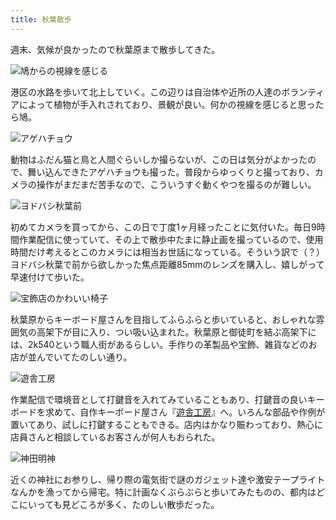 ```yaml
---
title: 秋葉散歩
---
```

週末、気候が良かったので秋葉原まで散歩してきた。

![](https://lh5.googleusercontent.com/5-fk_XVZMMfKTq6YdEs-76nqXoQOr4QtWWptIzaR0GB1q_4jX5S8PbJkhqoZeibnzyzik139XZBBwXhV5bBGadQAihg1VlPsjp9mjqOJo61Q0EoyKdTPuNJ7xLtmGnkbyTNHvGd2Zu26LamuHocShUY "鳩からの視線を感じる")

港区の水路を歩いて北上していく。この辺りは自治体や近所の人達のボランティアによって植物が手入れされており、景観が良い。何かの視線を感じると思ったら鳩。

![](https://lh4.googleusercontent.com/tAo0i1rlKnUnCjy_2cP8_F9LUv5jxu5gduBe7_uITZBpoHWZnJ1sjBB_pAv3sqrAKHfsmElAs4__vfCqyGX0wbahrhUQC6RiI2ifSPKBayGzXxohGwopdXZWd3Kr2wK80cIXRN9hmBVuxKDwc7aTmiQ "アゲハチョウ")

動物はふだん猫と鳥と人間ぐらいしか撮らないが、この日は気分がよかったので、舞い込んできたアゲハチョウも撮った。普段からゆっくりと撮っており、カメラの操作がまだまだ苦手なので、こういうすぐ動くやつを撮るのが難しい。

![](https://lh4.googleusercontent.com/cvXBs9vtZKukoYcL9k9siJIPX5MCzU6xXAXTG4mFQrN1JYCp2HN-1uUn3BHVEEPrQ9ntir_cyMrp3J5QMRV2_UVNeHikF22lSU2YvXeS7-15akK03fc10Q_GfA1-Ic4IabDNVSzpxpCOoYbQKWvl6i0 "ヨドバシ秋葉前")

初めてカメラを買ってから、この日で丁度1ヶ月経ったことに気付いた。毎日9時間作業配信に使っていて、その上で散歩中たまに静止画を撮っているので、使用時間だけ考えるとこのカメラには相当お世話になっている。そういう訳で（？）ヨドバシ秋葉で前から欲しかった焦点距離85mmのレンズを購入し、嬉しがって早速付けて歩いた。

![](https://lh3.googleusercontent.com/2SzZVgXpfw3NVKB2yTkdGyIooLtrU0KV0i3tLbHbwSH1ZXbzUOeAytJ6DnGXqMeuSuXZqab2E4cTPgrrkq5Oeag3zHk0zJ1LD8Ae3fh7C74IAcKX-NXlThU66jN7Jco-RBUavn9LHjvxvkAwMfEJZO8 "宝飾店のかわいい椅子")

秋葉原からキーボード屋さんを目指してふらふらと歩いていると、おしゃれな雰囲気の高架下が目に入り、つい吸い込まれた。秋葉原と御徒町を結ぶ高架下には、2k540という職人街があるらしい。手作りの革製品や宝飾、雑貨などのお店が並んでいてたのしい通り。

![](https://lh4.googleusercontent.com/LZQH5_t9XTNzlNwkTpt_nR9od7v99ANrnJTyxgSEXy6Dmfn64pBpBF6M1Gg_YloWP5iZ4LY7ELic9Q8BZ6cqHxhXwFVcRPt5_g8C6qxc9Xb1Yg1hRd3wCPv8fW9PNAg9yimVEGYBUZUU_Ac0QYFfqjY "遊舎工房")

作業配信で環境音として打鍵音を入れてみていることもあり、打鍵音の良いキーボードを求めて、自作キーボード屋さん『[遊舎工房](https://yushakobo.jp/)』へ。いろんな部品や作例が置いてあり、試しに打鍵することもできる。店内はかなり賑わっており、熱心に店員さんと相談しているお客さんが何人もおられた。

![](https://lh5.googleusercontent.com/Xpa94SyxZP-lbD5-HOVbXmUndANAbAj6UwNjWhjnMz1aG5qRFhc2yH8n94f-pnMvwX_7qxhazYlZ1lCc6fRSFU8SZme02zqhuDiZ4RQMGD_LS5HoBS4yqixAWE5iOsLELSNGMpnmHmy8SNC5CeghIDQ "神田明神")

近くの神社にお参りし、帰り際の電気街で謎のガジェット達や激安テープライトなんかを漁ってから帰宅。特に計画なくぶらぶらと歩いてみたものの、都内はどこにいっても見どころが多く、たのしい散歩だった。
